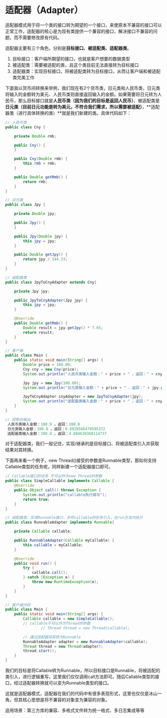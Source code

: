 # 适配器（Adapter）

适配器模式用于将一个类的接口转为期望的一个接口，来使原本不兼容的接口可以正常工作，适配器的核心是为现有类提供一个兼容的接口，解决接口不兼容的问题，而不需要修改原有代码。

适配器主要有三个角色，分别是**目标接口、被适配类、适配器类**。

1. 目标接口：客户端所期望的接口，也就是客户想要的数据类型
2. 被适配类：需要被适配的类，且这个类目前无法直接转为目标接口
3. 适配器类：实现目标接口，将被适配类转为目标接口，从而让客户端和被适配类完美工作

下面我以货币间转换来举例，我们现在有2个货币类，日元类和人民币类，日元类将输入的金额转为美元、人民币类则直接返回输入的金额。如果需要将日元转为人民币，那么目标接口就是**人民币类（因为我们的目标是返回人民币）**、被适配类是**日元类（目前日元功能是转为美元，不符合我们需求，所以需要被适配）**，**适配器类（进行具体转换的类）**就是我们新建的类。具体代码如下：

```java
// 人民币类
public class Cny {

    private Double rmb;

    public Cny() {
    }

    public Cny(Double rmb) {
        this.rmb = rmb;
    }

    public Double getRmb() {
        return rmb;
    }
}

// 日元类
public class Jpy {

    private Double jpy;

    public Jpy() {
    }

    public Jpy(Double jpy) {
        this.jpy = jpy;
    }

    public Double getJpy() {
        return jpy / 144.33;
    }
}

// 适配器类
public class JpyToCnyAdapter extends Cny{

    private Jpy jpy;

    public JpyToCnyAdapter(Jpy jpy) {
        this.jpy = jpy;
    }

    @Override
    public Double getRmb() {
        Double result = jpy.getJpy() * 7.05;
        return result;
    }
}

// 客户端
public class Main {
    public static void main(String[] args) {
        Double price = 100.00;
        Cny cny = new Cny(price);
        System.out.println("人民币类输入金额：" + price + " ，返回：" + cny.getRmb());

        Jpy jpy = new Jpy(100.00);
        System.out.println("日元类输入金额：" + price + " ，返回：" + jpy.getJpy());

        JpyToCnyAdapter cnyAdapter = new JpyToCnyAdapter(jpy);
        System.out.println("适配器类输入金额：" + price + " ，返回：" + cnyAdapter.getRmb());
    }
}

// 控制台输出
 人民币类输入金额：100.0 ，返回：100.0
 日元类输入金额：100.0 ，返回：0.6928566479595372
 适配器类输入金额：100.0 ，返回：4.884639368114737
```

对于适配器类，我们一般记住，实现/继承的是目标接口、将被适配类引入并获取结果对其转换。

下面再来看一个例子，new Thread()接受的参数是Runnable类型，那如何支持Callable类型的任务呢，同样新建一个适配器接口即可。

```java
// Callable接口的任务 不可以作为new Thread的参数
public class SimpleCallable implements Callable {
    @Override
    public Object call() throws Exception {
        System.out.println("callable执行成功");
        return true;
    }
}

// 适配器类，实现Runnable接口，并将callable的任务引入，在run方法内执行
public class RunnableAdapter implements Runnable{

    private Callable callable;

    public RunnableAdapter(Callable myCallable) {
        this.callable = myCallable;
    }

    @Override
    public void run() {
        try {
            callable.call();
        } catch (Exception e) {
            throw new RuntimeException(e);
        }
    }
}

// 客户端代码
public class Main {
    public static void main(String[] args) {
        Callable callable = new SimpleCallable();
        // callable不可以作为Thread的参数
				// Thread thread = new Thread(callable);

        // 通过适配器将其转为Runnable
        RunnableAdapter adapter = new RunnableAdapter(callable);
        Thread thread = new Thread(adapter);
        thread.start();
    }
}
```

我们的目标是将Callable转为Runnable，所以目标接口是Runnable，将被适配的类引入，进行逻辑重写，这里我们仅仅调用call方法即可。随后Callable类型的接口，经过适配器转换就可以变为Runnable类型的接口。

这就是适配器模式，适配器在我们的代码中有很多表现形式，这里也仅仅是冰山一角，但其核心思想是将不兼容的对象变为兼容的对象。

适用场景：第三方库的兼容、多格式文件转为统一格式、多日志集成等等